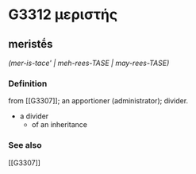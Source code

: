 # G3312 μεριστής

## meristḗs

_(mer-is-tace' | meh-rees-TASE | may-rees-TASE)_

### Definition

from [[G3307]]; an apportioner (administrator); divider.

- a divider
  - of an inheritance

### See also

[[G3307]]

